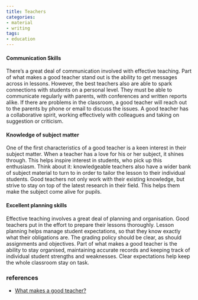 ```yaml
---
title: Teachers
categories:
- material
- writing
tags:
- education
---
```


#### Communication Skills

There’s a great deal of communication involved with effective teaching. Part of what makes a good teacher stand out is the ability to get messages across in lessons. However, the best teachers also are able to spark connections with students on a personal level. They must be able to communicate regularly with parents, with conferences and written reports alike. If there are problems in the classroom, a good teacher will reach out to the parents by phone or email to discuss the issues. A good teacher has a collaborative spirit, working effectively with colleagues and taking on suggestion or criticism.

#### Knowledge of subject matter

One of the first characteristics of a good teacher is a keen interest in their subject matter. When a teacher has a love for his or her subject, it shines through. This helps inspire interest in students, who pick up this enthusiasm. Think about it: knowledgeable teachers also have a wider bank of subject material to turn to in order to tailor the lesson to their individual students. Good teachers not only work with their existing knowledge, but strive to stay on top of the latest research in their field. This helps them make the subject come alive for pupils.

#### Excellent planning skills

Effective teaching involves a great deal of planning and organisation. Good teachers put in the effort to prepare their lessons thoroughly. Lesson planning helps manage student expectations, so that they know exactly what their obligations are. The grading policy should be clear, as should assignments and objectives. Part of what makes a good teacher is the ability to stay organised, maintaining accurate records and keeping track of individual student strengths and weaknesses. Clear expectations help keep the whole classroom stay on task.

### references

- [What makes a good teacher?](https://www.tes.com/institute/blog/what-makes-good-teacher)